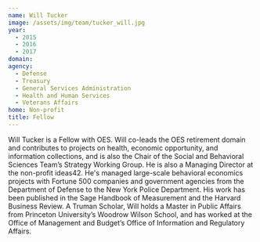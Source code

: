 ```yaml
---
name: Will Tucker
image: /assets/img/team/tucker_will.jpg
year: 
  - 2015
  - 2016
  - 2017
domain:
agency:
  - Defense
  - Treasury
  - General Services Administration
  - Health and Human Services
  - Veterans Affairs
home: Non-profit
title: Fellow
---
```


Will Tucker is a Fellow with OES.  Will co-leads the OES retirement domain and contributes to projects on health, economic opportunity, and information collections, and is also the Chair of the Social and Behavioral Sciences Team’s Strategy Working Group.  He is also a Managing Director at the non-profit ideas42. He's managed large-scale behavioral economics projects with Fortune 500 companies and government agencies from the Department of Defense to the New York Police Department. His work has been published in the Sage Handbook of Measurement and the Harvard Business Review. A Truman Scholar, Will holds a Master in Public Affairs from Princeton University’s Woodrow Wilson School, and has worked at the Office of Management and Budget’s Office of Information and Regulatory Affairs.	
